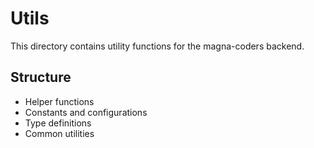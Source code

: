 # Utils

This directory contains utility functions for the magna-coders backend.

## Structure
- Helper functions
- Constants and configurations
- Type definitions
- Common utilities